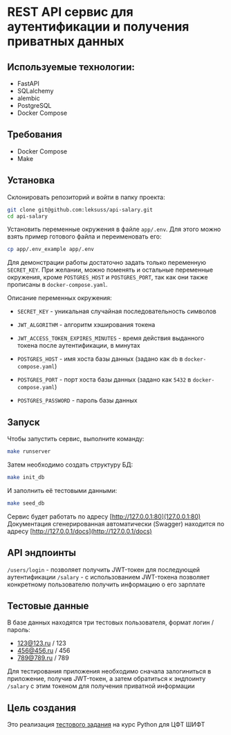 # REST API сервис для аутентификации и получения приватных данных

## Используемые технологии:
 - FastAPI
 - SQLalchemy
 - alembic
 - PostgreSQL
 - Docker Compose

## Требования
 - Docker Compose
 - Make


## Установка

Склонировать репозиторий и войти в папку проекта:
```bash
git clone git@github.com:leksuss/api-salary.git
cd api-salary
```

Установить переменные окружения в файле `app/.env`. Для этого можно взять пример готового файла и переименовать его:
```bash
cp app/.env_example app/.env
```
Для демонстрации работы достаточно задать только переменную `SECRET_KEY`. При желании, можно поменять и остальные переменные окружения, кроме `POSTGRES_HOST` и `POSTGRES_PORT`, так как они также прописаны в `docker-compose.yaml`.

Описание переменных окружения:
 - `SECRET_KEY` - уникальная случайная последовательность символов
 - `JWT_ALGORITHM` - алгоритм хэширования токена
 - `JWT_ACCESS_TOKEN_EXPIRES_MINUTES` - время действия выданного токена после аутентификации, в минутах

 - `POSTGRES_HOST` - имя хоста базы данных (задано как `db` в `docker-compose.yaml`)
 - `POSTGRES_PORT` - порт хоста базы данных (задано как `5432` в `docker-compose.yaml`)
 - `POSTGRES_PASSWORD` - пароль базы данных

## Запуск

Чтобы запустить сервис, выполните команду:
```bash
make runserver
```

Затем необходимо создать структуру БД:
```bash
make init_db
```

И заполнить её тестовыми данными:
```bash
make seed_db
```

Сервис будет работать по адресу [http://127.0.0.1:80](127.0.0.1:80)
Документация сгенерированная автоматически (Swagger) находится по адресу [http://127.0.0.1/docs](http://127.0.0.1/docs)

## API эндпоинты

`/users/login` - позволяет получить JWT-токен для последующей аутентификации
`/salary` - с использованием JWT-токена позволяет конкретному пользователю получить информацию о его зарплате


## Тестовые данные

В базе данных находятся три тестовых пользователя, формат логин / пароль:
 - 123@123.ru / 123
 - 456@456.ru / 456
 - 789@789.ru / 789

Для тестирования приложения необходимо сначала залогиниться в приложение, получив JWT-токен, а затем обратиться к эндпоинту `/salary` с этим токеном для получения приватной информации


## Цель создания

Это реализация [тестового задания](https://github.com/leksuss/api-salary/blob/main/SHIFT_ML_Python_TestTask.pdf) на курс Python для ЦФТ ШИФТ
